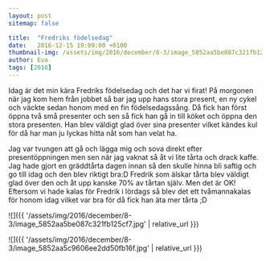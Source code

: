 ```yaml
---
layout: post
sitemap: false

title:  "Fredriks födelsedag"
date:   2016-12-15 19:09:00 +0100
thumbnail-img: /assets/img/2016/december/8-3/image_5852aa5be087c321fb125cf7.jpg
author: Eva
tags: [2016]
---
```


Idag är det min kära Fredriks födelsedag och det har vi firat! På morgonen när jag kom hem från jobbet så bar jag upp hans stora present, en ny cykel och väckte sedan honom med en fin födelsedagssång. Då fick han först öppna två små presenter och sen så fick han gå in till köket och öppna den stora presenten. Han blev väldigt glad över sina presenter vilket kändes kul för då har man ju lyckas hitta nåt som han velat ha. 

Jag var tvungen att gå och lägga mig och sova direkt efter presentöppningen men sen när jag vaknat så åt vi lite tårta och drack kaffe. Jag hade gjort en gräddtårta dagen innan så den skulle hinna bli saftig och go till idag och den blev riktigt bra:D Fredrik som älskar tårta blev väldigt glad över den och åt upp kanske 70% av tårtan själv. Men det är OK! Eftersom vi hade kalas för Fredrik i lördags så blev det ett tvåmannakalas för honom idag vilket var bra för då fick han äta mer tårta ;D

![]({{ '/assets/img/2016/december/8-3/image_5852aa5be087c321fb125cf7.jpg'  | relative_url }})

![]({{ '/assets/img/2016/december/8-3/image_5852aa5c9606ee2dd50fb16f.jpg'  | relative_url }})

